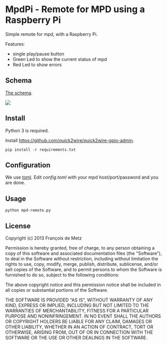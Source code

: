 # MpdPi - Remote for MPD using a Raspberry Pi

Simple remote for mpd, with a Raspberry Pi.

Features:

* single play/pause button
* Green Led to show the current status of mpd
* Red Led to show errors

## Schema

[The schema](https://www.circuitlab.com/circuit/7tdxs9/mpdpi/).

![](https://www.circuitlab.com/circuit/7tdxs9/screenshot/540x405/)

## Install

Python 3 is required.

Install https://github.com/quick2wire/quick2wire-gpio-admin.

    pip install -r requirements.txt

## Configuration

We use [toml](https://github.com/mojombo/toml). Edit *config.toml* with your mpd host/port/password and you are done.

## Usage

    python mpd-remote.py

## License

Copyright (c) 2013 François de Metz

Permission is hereby granted, free of charge, to any person obtaining a copy of this software and associated documentation files (the "Software"), to deal in the Software without restriction, including without limitation the rights to use, copy, modify, merge, publish, distribute, sublicense, and/or sell copies of the Software, and to permit persons to whom the Software is furnished to do so, subject to the following conditions:

The above copyright notice and this permission notice shall be included in all copies or substantial portions of the Software.

THE SOFTWARE IS PROVIDED "AS IS", WITHOUT WARRANTY OF ANY KIND, EXPRESS OR IMPLIED, INCLUDING BUT NOT LIMITED TO THE WARRANTIES OF MERCHANTABILITY, FITNESS FOR A PARTICULAR PURPOSE AND NONINFRINGEMENT. IN NO EVENT SHALL THE AUTHORS OR COPYRIGHT HOLDERS BE LIABLE FOR ANY CLAIM, DAMAGES OR OTHER LIABILITY, WHETHER IN AN ACTION OF CONTRACT, TORT OR OTHERWISE, ARISING FROM, OUT OF OR IN CONNECTION WITH THE SOFTWARE OR THE USE OR OTHER DEALINGS IN THE SOFTWARE.
